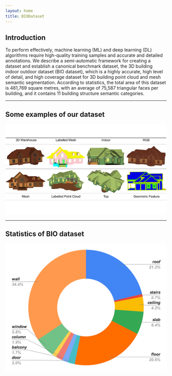 ```yaml
---
layout: home
title: BIODataset
---
```


## Introduction

To perform effectively, machine learning (ML) and deep learning (DL) algorithms require high-quality training samples and accurate and detailed annotations. We describe a semi-automatic framework for creating a dataset and establish a canonical benchmark dataset, the 3D building indoor outdoor dataset (BIO dataset), which is a highly accurate, high level of detail, and high coverage dataset for 3D building point cloud and mesh semantic segmentation. According to statistics, the total area of this dataset is 481,769 square metres, with an average of 75,587 triangular faces per building, and it contains 11 building structure semantic categories.

----

## Some examples of our dataset

![Alt text](imgs/BIO_dataset_overview.jpeg "Some examples of the BIO dataset")

----

## Statistics of BIO dataset
![Alt text](imgs/total_class_dist.svg "Categories statistic of the BIO dataset")
